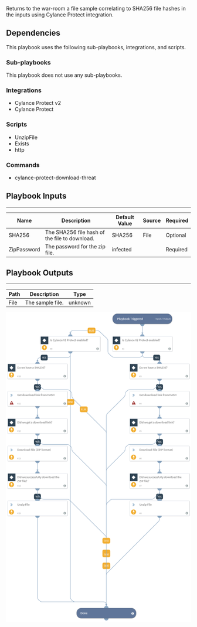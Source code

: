 Returns to the war-room a file sample correlating to SHA256 file hashes in the inputs using Cylance Protect integration.

## Dependencies
This playbook uses the following sub-playbooks, integrations, and scripts.

### Sub-playbooks
This playbook does not use any sub-playbooks.

### Integrations
* Cylance Protect v2
* Cylance Protect

### Scripts
* UnzipFile
* Exists
* http

### Commands
* cylance-protect-download-threat

## Playbook Inputs
---

| **Name** | **Description** | **Default Value** | **Source** | **Required** |
| --- | --- | --- | --- | --- |
| SHA256 | The SHA256 file hash of the file to download. | SHA256 | File | Optional |
| ZipPassword | The password for the zip file. | infected |  | Required |

## Playbook Outputs
---

| **Path** | **Description** | **Type** |
| --- | --- | --- |
| File | The sample file. | unknown |


![Get_File_Sample_By_Hash_Cylance_Protect](https://github.com/ElazarK/content-docs/blob/master/images/playbooks/Get_File_Sample_By_Hash_Cylance_Protect.png)
